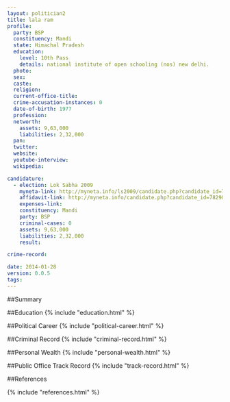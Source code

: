 ```yaml
---
layout: politician2
title: lala ram
profile: 
  party: BSP
  constituency: Mandi
  state: Himachal Pradesh
  education: 
    level: 10th Pass
    details: national institute of open schooling (nos) new delhi.
  photo: 
  sex: 
  caste: 
  religion: 
  current-office-title: 
  crime-accusation-instances: 0
  date-of-birth: 1977
  profession: 
  networth: 
    assets: 9,63,000
    liabilities: 2,32,000
  pan: 
  twitter: 
  website: 
  youtube-interview: 
  wikipedia: 

candidature: 
  - election: Lok Sabha 2009
    myneta-link: http://myneta.info/ls2009/candidate.php?candidate_id=7829
    affidavit-link: http://myneta.info/candidate.php?candidate_id=7829&scan=original
    expenses-link: 
    constituency: Mandi 
    party: BSP
    criminal-cases: 0
    assets: 9,63,000
    liabilities: 2,32,000
    result:  

crime-record: 

date: 2014-01-28
version: 0.0.5
tags: 
---
```

##Summary


##Education
{% include "education.html" %}


##Political Career
{% include "political-career.html" %}


##Criminal Record
{% include "criminal-record.html" %}


##Personal Wealth
{% include "personal-wealth.html" %}


##Public Office Track Record
{% include "track-record.html" %}


##References


{% include "references.html" %}